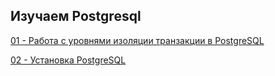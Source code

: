## Изучаем Postgresql

[01 - Работа с уровнями изоляции транзакции в PostgreSQL](https://github.com/Aleksey-10081967/Postgresql-study/tree/main/Isolation_levels)

[02 - Установка PostgreSQL](https://github.com/Aleksey-10081967/Postgresql-study/tree/main/install_postgresql)


